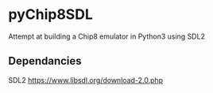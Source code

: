 # pyChip8SDL
Attempt at building a Chip8 emulator in Python3 using SDL2


## Dependancies
SDL2 https://www.libsdl.org/download-2.0.php

